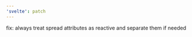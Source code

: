 ```yaml
---
'svelte': patch
---
```


fix: always treat spread attributes as reactive and separate them if needed
